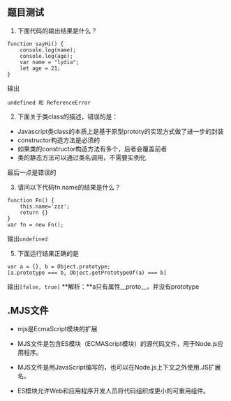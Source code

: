 ## 题目测试
1. 下面代码的输出结果是什么？
```
function sayHi() {
    console.log(name);
    console.log(age);
    var name = "lydia";
    let age = 21;
}
```
输出
```
undefined 和 ReferenceError
```

2. 下面关于类class的描述，错误的是：
- Javascript类class的本质上是基于原型prototy的实现方式做了进一步的封装
- constructor构造方法是必须的
- 如果类的constructor构造方法有多个，后者会覆盖前者
- 类的静态方法可以通过类名调用，不需要实例化

最后一点是错误的

3. 请问以下代码fn.name的结果是什么？
```
function Fn() {
    this.name='zzz';
    return {}
}
var fn = new Fn();
```
输出`undefined`

5. 下面运行结果正确的是
```
var a = {}, b = Object.prototype;
[a.prototype === b, Object.getPrototypeOf(a) === b]
```
输出`[false, true]`
**解析：**a只有属性__proto__，并没有prototype

## .MJS文件
- mjs是EcmaScript模块的扩展
- MJS文件是包含ES模块（ECMAScript模块）的源代码文件，用于Node.js应用程序。
- MJS文件是用JavaScript编写的，也可以在Node.js上下文之外使用.JS扩展名。

- ES模块允许Web和应用程序开发人员将代码组织成更小的可重用组件。